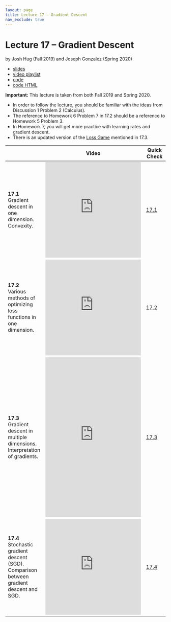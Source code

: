 ```yaml
---
layout: page
title: Lecture 17 – Gradient Descent
nav_exclude: true
---
```


# Lecture 17 – Gradient Descent

by Josh Hug (Fall 2019) and Joseph Gonzalez (Spring 2020)

- [slides](https://docs.google.com/presentation/d/1dRDBcboq5c99xQJRqNxlv0Bmw8KAH7fKnoI1KhlAifk/edit?usp=sharing)
- [video playlist](https://www.youtube.com/playlist?list=PLQCcNQgUcDfqhJlYw9nvHG4nz0tZ0hjAj)
- [code](https://data100.datahub.berkeley.edu/hub/user-redirect/git-sync?repo=https://github.com/DS-100/su20&subPath=lecture/lec17/)
- [code HTML](../../resources/assets/lectures/lec17/lec17.html)

**Important:** This lecture is taken from both Fall 2019 and Spring 2020.
- In order to follow the lecture, you should be familiar with the ideas from Discussion 1 Problem 2 (Calculus).
- The reference to Homework 6 Problem 7 in 17.2 should be a reference to Homework 5 Problem 3.
- In Homework 7, you will get more practice with learning rates and gradient descent.
- There is an updated version of the [Loss Game](https://gradient-game.herokuapp.com/) mentioned in 17.3.

<table>
<colgroup>
<col style="width: 25%" />
<col style="width: 25%" />
<col style="width: 25%" />
</colgroup>
<thead>
<tr class="header">
<th></th>
<th>Video</th>
<th>Quick Check</th>
</tr>
</thead>
<tbody>
<tr>
<td><strong>17.1</strong> <br>Gradient descent in one dimension. Convexity.</td>
<td><iframe width="300" height="300" height src="https://youtube.com/embed/4n2E4UP-yUo" frameborder="0" allow="accelerometer; autoplay; encrypted-media; gyroscope; picture-in-picture" allowfullscreen></iframe></td>
<td><a href="https://forms.gle/5mB4nUDr4Wx8cneA8" target="\_blank">17.1</a></td>
</tr>
<tr>
<td><strong>17.2</strong> <br>Various methods of optimizing loss functions in one dimension.</td>
<td><iframe width="300" height="300" height src="https://youtube.com/embed/3-9l6qrLObg" frameborder="0" allow="accelerometer; autoplay; encrypted-media; gyroscope; picture-in-picture" allowfullscreen></iframe></td>
<td><a href="https://forms.gle/sBgFpMRJwVBn9DBL9" target="\_blank">17.2</a></td>
</tr>
<tr>
<td><strong>17.3</strong> <br>Gradient descent in multiple dimensions. Interpretation of gradients.</td>
<td><iframe width="300" height="500" height src="https://youtube.com/embed/odDPUat0_h8" frameborder="0" allow="accelerometer; autoplay; encrypted-media; gyroscope; picture-in-picture" allowfullscreen></iframe></td>
<td><a href="https://forms.gle/NtDJcHjdMS87eR9p7" target="\_blank">17.3</a></td>
</tr>
<tr>
<td><strong>17.4</strong> <br>Stochastic gradient descent (SGD). Comparison between gradient descent and SGD.</td>
<td><iframe width="300" height="300" height src="https://youtube.com/embed/njqxGc-9aV8" frameborder="0" allow="accelerometer; autoplay; encrypted-media; gyroscope; picture-in-picture" allowfullscreen></iframe></td>
<td><a href="https://forms.gle/bJ4ShFcwnorNh1KL9" target="\_blank">17.4</a></td>
</tr>
